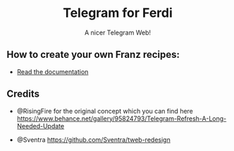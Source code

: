 <div align="center">
    <h1>Telegram for Ferdi</h1>
    <p>A nicer Telegram Web!</p>
</div>

## How to create your own Franz recipes:
* [Read the documentation](https://github.com/meetfranz/plugins)

## Credits
* @RisingFire for the original concept which you can find here https://www.behance.net/gallery/95824793/Telegram-Refresh-A-Long-Needed-Update

* @Sventra https://github.com/Sventra/tweb-redesign
